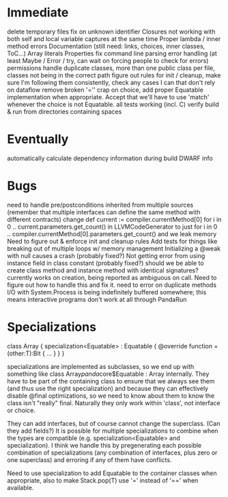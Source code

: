 Immediate
=========

delete temporary files
fix <invalid> on unknown identifier
Closures not working with both self and local variable captures at the same time
Proper lambda / inner method errors
Documentation (still need: links, choices, inner classes, ToC...)
Array literals
Properties
fix command line parsing
error handling (at least Maybe / Error / try, can wait on forcing people to check for errors)
permissions
handle duplicate classes, more than one public class per file, classes not being in the correct path
figure out rules for init / cleanup, make sure I'm following them consistently, check any cases I
    can that don't rely on dataflow
remove broken '='' crap on choice, add proper Equatable implementation when appropriate. Accept that
    we'll have to use 'match' whenever the choice is not Equatable.
all tests working (incl. C)
verify build & run from directories containing spaces

Eventually
==========

automatically calculate dependency information during build
DWARF info

Bugs
====

need to handle pre/postconditions inherited from multiple sources (remember that multiple interfaces
    can define the same method with different contracts)
change def current := compiler.currentMethod[0] for i in 0 .. current.parameters.get_count() in
    LLVMCodeGenerator to just for i in 0 .. compiler.currentMethod[0].parameters.get_count() and we
    leak memory
Need to figure out & enforce init and cleanup rules
Add tests for things like breaking out of multiple loops w/ memory management
Initializing a @weak <nullable> with null causes a crash (probably fixed?)
Not getting error from using instance field in class constant (probably fixed?)
should we be able to create class method and instance method with identical signatures? currently
    works on creation, being reported as ambiguous on call. Need to figure out how to handle this
    and fix it.
need to error on duplicate methods
I/O with System.Process is being indefinitely buffered somewhere; this means interactive programs
        don't work at all through PandaRun


Specializations
===============

class Array<T> {
    specialization<Equatable<T>> : Equatable<T> {
        @override
        function =(other:T):Bit {
            ...
        }
    }
}

specializations are implemented as subclasses, so we end up with something like
class Array$panda$core$Equatable : Array<Equatable> internally. They have to be part of the
containing class to ensure that we always see them (and thus use the right specialization) and
because they can effectively disable @final optimizations, so we need to know about them to know
the class isn't "really" final. Naturally they only work within 'class', not interface or choice.

They can add interfaces, but of course cannot change the superclass. (Can they add fields?) It is
possible for multiple specializations to combine when the types are compatible
(e.g. specialization<Equatable<T>> and specialization<Formattable>). I think we handle this by
pregenerating each possible combination of specializations (any combination of interfaces, plus zero
or one superclass) and erroring if any of them have conflicts.

Need to use specialization to add Equatable to the container classes when appropriate, also to make
Stack.pop(T) use '=' instead of '==' when available.